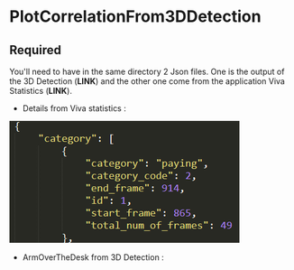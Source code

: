 # PlotCorrelationFrom3DDetection

## Required

You'll need to have in the same directory 2 Json files. One is the output of the 3D Detection (**LINK**) and the other one come from the application Viva Statistics (**LINK**).
- Details from Viva statistics :

![picture](img/img.png)
- ArmOverTheDesk from 3D Detection :
